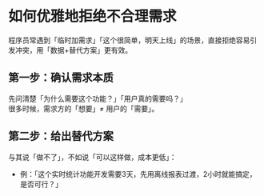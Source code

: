 # 如何优雅地拒绝不合理需求

程序员常遇到「临时加需求」「这个很简单，明天上线」的场景，直接拒绝容易引发冲突，用「数据+替代方案」更有效。

## 第一步：确认需求本质
先问清楚「为什么需要这个功能？」「用户真的需要吗？」  
很多时候，需求方的「想要」≠ 用户的「需要」。

## 第二步：给出替代方案
与其说「做不了」，不如说「可以这样做，成本更低」：
- 例：「这个实时统计功能开发需要3天，先用离线报表过渡，2小时就能搞定，是否可行？」